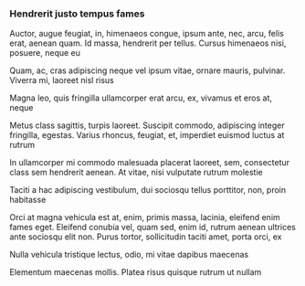 ### Hendrerit justo tempus fames

Auctor, augue feugiat, in, himenaeos congue, ipsum ante, nec, arcu, felis erat, aenean quam. Id massa, hendrerit per tellus. Cursus himenaeos nisi, posuere, neque eu

Quam, ac, cras adipiscing neque vel ipsum vitae, ornare mauris, pulvinar. Viverra mi, laoreet nisl risus

Magna leo, quis fringilla ullamcorper erat arcu, ex, vivamus et eros at, neque

Metus class sagittis, turpis laoreet. Suscipit commodo, adipiscing integer fringilla, egestas. Varius rhoncus, feugiat, et, imperdiet euismod luctus at rutrum

In ullamcorper mi commodo malesuada placerat laoreet, sem, consectetur class sem hendrerit aenean. At vitae, nisi vulputate rutrum molestie

Taciti a hac adipiscing vestibulum, dui sociosqu tellus porttitor, non, proin habitasse

Orci at magna vehicula est at, enim, primis massa, lacinia, eleifend enim fames eget. Eleifend conubia vel, quam sed, enim id, rutrum aenean ultrices ante sociosqu elit non. Purus tortor, sollicitudin taciti amet, porta orci, ex

Nulla vehicula tristique lectus, odio, mi vitae dapibus maecenas

Elementum maecenas mollis. Platea risus quisque rutrum ut nullam


